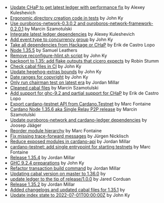 - [Update CHaP to get latest ledger with performance fix](https://github.com/input-output-hk/cardano-node/pull/5157) by Alexey Kuleshevich
- [Ergonomic directory creation code in tests](https://github.com/input-output-hk/cardano-node/pull/5083) by John Ky
- [Use ouroboros-network-0.3.0.2 and ouroboros-network-framework-0.2.0.1](https://github.com/input-output-hk/cardano-node/pull/5018) by Marcin Szamotulski
- [Integrate latest ledger dependencies](https://github.com/input-output-hk/cardano-node/pull/5013) by Alexey Kuleshevich
- [Add event.type to concurrency group](https://github.com/input-output-hk/cardano-node/pull/4947) by John Ky
- [Take all dependencies from Hackage or CHaP](https://github.com/input-output-hk/cardano-node/pull/4921) by Erik de Castro Lopo
- [Node 1.35.5](https://github.com/input-output-hk/cardano-node/pull/4851) by Samuel Leathers
- [Remove reconfigure-hlint.sh script](https://github.com/input-output-hk/cardano-node/pull/4838) by John Ky
- [backport to 1.35: add flake outputs that cicero expects](https://github.com/input-output-hk/cardano-node/pull/4769) by Robin Stumm
- [Check cabal files in CI](https://github.com/input-output-hk/cardano-node/pull/4766) by John Ky
- [Update hegehog-extras bounds](https://github.com/input-output-hk/cardano-node/pull/4759) by John Ky
- [Date ranges for copyright](https://github.com/input-output-hk/cardano-node/pull/4755) by John Ky
- [Only run chairman test on latest era](https://github.com/input-output-hk/cardano-node/pull/4712) by Jordan Millar
- [Cleaned cabal files](https://github.com/input-output-hk/cardano-node/pull/4710) by Marcin Szamotulski
- [Add support for ghc-9.2 and partial support for CHaP](https://github.com/input-output-hk/cardano-node/pull/4701) by Erik de Castro Lopo
- [Export cardano-testnet API from Cardano.Testnet](https://github.com/input-output-hk/cardano-node/pull/4636) by Marc Fontaine
- [Cardano Node 1.35.6 aka Single Relay P2P release](https://github.com/input-output-hk/cardano-node/pull/4612) by Marcin Szamotulski
- [Update ouroboros-network and cardano-ledger dependencies](https://github.com/input-output-hk/cardano-node/pull/4608) by Joosep Jääger
- [Reorder module hierarchy](https://github.com/input-output-hk/cardano-node/pull/4595) by Marc Fontaine
- [Fix missing trace-forward messages](https://github.com/input-output-hk/cardano-node/pull/4581) by Jürgen Nicklisch
- [Reduce exposed modules in cardano-api](https://github.com/input-output-hk/cardano-node/pull/4546) by Jordan Millar
- [cardano-testnet: add single entrypoint for starting testnets](https://github.com/input-output-hk/cardano-node/pull/4544) by Marc Fontaine
- [Release 1.35.4](https://github.com/input-output-hk/cardano-node/pull/4508) by Jordan Millar
- [GHC 9.2.4 preparations](https://github.com/input-output-hk/cardano-node/pull/4504) by John Ky
- [Refactor transaction build command](https://github.com/input-output-hk/cardano-node/pull/4446) by Jordan Millar
- [Updating cabal version on master to 1.36.0](https://github.com/input-output-hk/cardano-node/pull/4391) by 
- [update ledger to the tip of release/1.0.0](https://github.com/input-output-hk/cardano-node/pull/4242) by Jared Corduan
- [Release 1.35.2](https://github.com/input-output-hk/cardano-node/pull/4220) by Jordan Millar
- [Added changelogs and updated cabal files for 1.35.1](https://github.com/input-output-hk/cardano-node/pull/4153) by 
- [Update index state to 2022-07-01T00:00:00Z](https://github.com/input-output-hk/cardano-node/pull/3862) by John Ky
